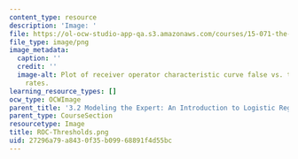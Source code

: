 ```yaml
---
content_type: resource
description: 'Image: '
file: https://ol-ocw-studio-app-qa.s3.amazonaws.com/courses/15-071-the-analytics-edge-spring-2017/27296a79a8430f35b09968891f4d55bc_ROC-Thresholds.png
file_type: image/png
image_metadata:
  caption: ''
  credit: ''
  image-alt: Plot of receiver operator characteristic curve false vs. true positive
    rates.
learning_resource_types: []
ocw_type: OCWImage
parent_title: '3.2 Modeling the Expert: An Introduction to Logistic Regression'
parent_type: CourseSection
resourcetype: Image
title: ROC-Thresholds.png
uid: 27296a79-a843-0f35-b099-68891f4d55bc
---
```

